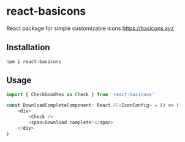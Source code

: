 # react-basicons

React package for simple customizable icons
https://basicons.xyz

## Installation

```
npm i react-basicons
```

## Usage

```ts
import { CheckGoodYes as Check } from 'react-basicons'

const DownloadCompleteComponent: React.FC<IconConfig> = () => (
    <div>
        <Check />
        <span>Download complete!</span>
    </div>
)
```
